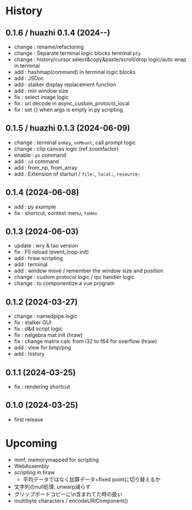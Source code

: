 # History

## 0.1.6 / huazhi 0.1.4 (2024--)
- change : rename/refactoring
- change : Separate terminal logic blocks terminal ```pty```
- change : history/cursor select&copy&paste/scroll/drop logic/auto wrap in terminal
- add : hashmap(command) in terminal logic blocks
- add : JSDoc
- add : stalker display replacement function
- add : min window size
- fix : select image logic
- fix : url decode in async_custom_protocol_local
- fix : set {} when args is empty in py scripting
## 0.1.5 / huazhi 0.1.3 (2024-06-09)
- change : terminal ```onKey```, ```onMount```, call prompt logic
- change : clip canvas logic (ref zoomfactor)
- enable : ```ps``` command
- add : ```cd``` command
- add : from_np, from_array
- add : Extension of starturl / ```file:```, ```local:```, ```resource:```
## 0.1.4 (2024-06-08)
- add : py example
- fix : shortcut, context menu, ```toHex```
## 0.1.3 (2024-06-03)
- update : wry & tao version
- fix : F5 reload (event_loop-init)
- add : hraw scripting
- add : terminal
- add : window move / remember the window size and position
- change : custom protocol logic / ipc handler logic
- change : to componentize a vue program
## 0.1.2 (2024-03-27)
- change : namedpipe logic
- fix : stalker GUI
- fix : d&d script logic
- fix : nalgebra mat init (hraw)
- fix : change matrix calc from i32 to f64 for overflow (hraw)
- add : view for bmp/png
- add : history
## 0.1.1 (2024-03-25)
- fix : rendering shortcut
## 0.1.0 (2024-03-25)
- first release

# Upcoming

- mmf, memorymapped for scripting
- WebAssembly
- scripting in hraw
  - 平均データではなく加算データ+fixed pointに切り替えるか
- 文字列のnull処理, unwarp減らす
- クリップボードコピーに\n含まれてた時の扱い
- multibyte characters / encodeURIComponent()